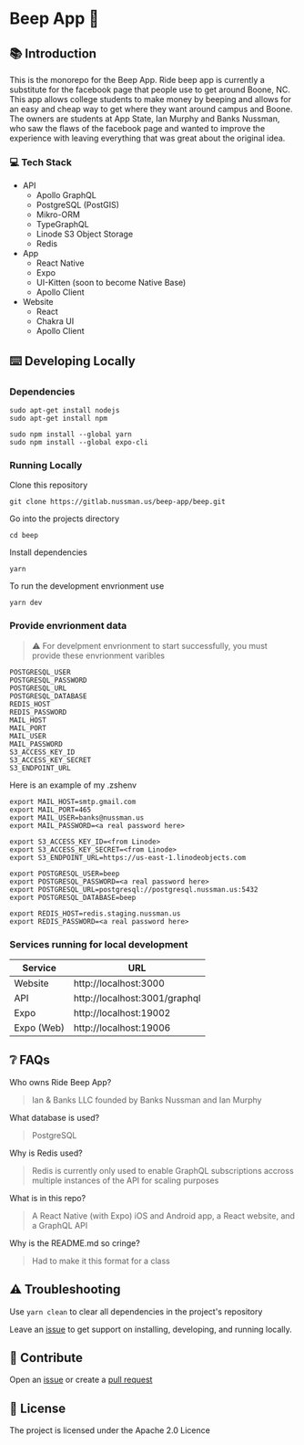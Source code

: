 # Beep App 🚖

## 📚 Introduction

This is the monorepo for the Beep App. Ride beep app is currently a substitute for the facebook page that people use to get around Boone, NC. This app allows college students to make money by beeping and allows for an easy and cheap way to get where they want around campus and Boone. The owners are students at App State, Ian Murphy and Banks Nussman, who saw the flaws of the facebook page and wanted to improve the experience with leaving everything that was great about the original idea.

### 💻 Tech Stack
- API
  - Apollo GraphQL
  - PostgreSQL (PostGIS)
  - Mikro-ORM
  - TypeGraphQL
  - Linode S3 Object Storage
  - Redis
- App
  - React Native
  - Expo
  - UI-Kitten (soon to become Native Base)
  - Apollo Client
- Website
  - React
  - Chakra UI
  - Apollo Client

## ⌨️ Developing Locally

### Dependencies

```
sudo apt-get install nodejs
sudo apt-get install npm
```

```
sudo npm install --global yarn
sudo npm install --global expo-cli
```

### Running Locally

Clone this repository
```
git clone https://gitlab.nussman.us/beep-app/beep.git
```
Go into the projects directory
```
cd beep
```

Install dependencies
```
yarn
```

To run the development envrionment use
```
yarn dev
```

### Provide envrionment data

> ⚠️ For develpment envrionment to start successfully, you must provide these envrionment varibles

```
POSTGRESQL_USER
POSTGRESQL_PASSWORD
POSTGRESQL_URL
POSTGRESQL_DATABASE
REDIS_HOST
REDIS_PASSWORD
MAIL_HOST
MAIL_PORT
MAIL_USER
MAIL_PASSWORD
S3_ACCESS_KEY_ID
S3_ACCESS_KEY_SECRET
S3_ENDPOINT_URL
```

Here is an example of my .zshenv

```shell
export MAIL_HOST=smtp.gmail.com
export MAIL_PORT=465
export MAIL_USER=banks@nussman.us
export MAIL_PASSWORD=<a real password here>

export S3_ACCESS_KEY_ID=<from Linode>
export S3_ACCESS_KEY_SECRET=<from Linode>
export S3_ENDPOINT_URL=https://us-east-1.linodeobjects.com

export POSTGRESQL_USER=beep
export POSTGRESQL_PASSWORD=<a real password here>
export POSTGRESQL_URL=postgresql://postgresql.nussman.us:5432
export POSTGRESQL_DATABASE=beep

export REDIS_HOST=redis.staging.nussman.us
export REDIS_PASSWORD=<a real password here>
```

### Services running for local development
| Service    | URL                           |
|------------|-------------------------------|
| Website    | http://localhost:3000         |
| API        | http://localhost:3001/graphql |
| Expo       | http://localhost:19002        |
| Expo (Web) | http://localhost:19006        |

## ❔ FAQs

Who owns Ride Beep App?
> Ian & Banks LLC founded by Banks Nussman and Ian Murphy

What database is used?
> PostgreSQL

Why is Redis used?
> Redis is currently only used to enable GraphQL subscriptions accross multiple instances of the API for scaling purposes

What is in this repo?
> A React Native (with Expo) iOS and Android app, a React website, and a GraphQL API

Why is the README.md so cringe?
> Had to make it this format for a class

## ⚠️ Troubleshooting

Use `yarn clean` to clear all dependencies in the project's repository

Leave an [issue](https://gitlab.nussman.us/beep-app/beep/-/issues) to get support on installing, developing, and running locally.

## 👏 Contribute

Open an [issue](https://gitlab.nussman.us/beep-app/beep/-/issues) or create a [pull request](https://gitlab.nussman.us/beep-app/beep/-/merge_requests/new)

## 🚓 License

The project is licensed under the Apache 2.0 Licence 

